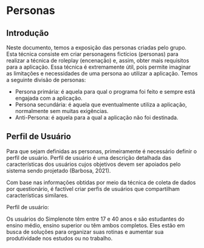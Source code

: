 # Personas

## Introdução

Neste documento, temos a exposição das personas criadas pelo grupo. Esta técnica consiste em criar personagens fictícios (personas) para realizar a técnica de roleplay (encenação) e, assim, obter mais requisitos para a aplicação. Essa técnica é extremamente útil, pois permite imaginar as limitações e necessidades de uma persona ao utilizar a aplicação. Temos a seguinte divisão de personas:

- Persona primária: é aquela para qual o programa foi feito e sempre está engajada com a aplicação.
- Persona secundária: é aquela que eventualmente utiliza a aplicação, normalmente sem muitas exigências.
- Anti-Persona: é aquela para a qual a aplicação não foi destinada.

## Perfil de Usuário

Para que sejam definidas as personas, primeiramente é necessário definir o perfil de usuário. Perfil de usuário é uma descrição detalhada das características dos usuários cujos objetivos devem ser apoiados pelo sistema sendo projetado (Barbosa, 2021).

Com base nas informações obtidas por meio da técnica de coleta de dados por questionário, é factível criar perfis de usuários que compartilham características similares.

Perfil de usuário:

Os usuários do Simplenote têm entre 17 e 40 anos e são estudantes do ensino médio, ensino superior ou têm ambos completos. Eles estão em busca de soluções para organizar suas rotinas e aumentar sua produtividade nos estudos ou no trabalho.
